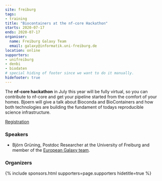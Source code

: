 ```yaml
---
site: freiburg
tags:
- training
title: "Biocontainers at the nf-core Hackathon"
starts: 2020-07-17
ends: 2020-07-17
organiser:
  name: Freiburg Galaxy Team
  email: galaxy@informatik.uni-freiburg.de
location: online
supporters:
- unifreiburg
- denbi
- biodaten
# special hiding of footer since we want to do it manually.
hidefooter: true
---
```


The __nf-core hackathon__ in July this year will be fully virtual, so you can contribute to nf-core and get your pipeline started from the comfort of your homes.
Bjoern will give a talk about Bioconda and BioContainers and how both technologies are building the fundament of todays reproducible science infrastructure.


[Registration](https://nf-co.re/events/2020/hackathon-july-2020)

### Speakers

* Björn Grüning, Postdoc Researcher at the University of Freiburg and member of the [European Galaxy team](https://usegalaxy-eu.github.io/freiburg/people).

### Organizers

{% include sponsors.html supporters=page.supporters hidetitle=true %}
